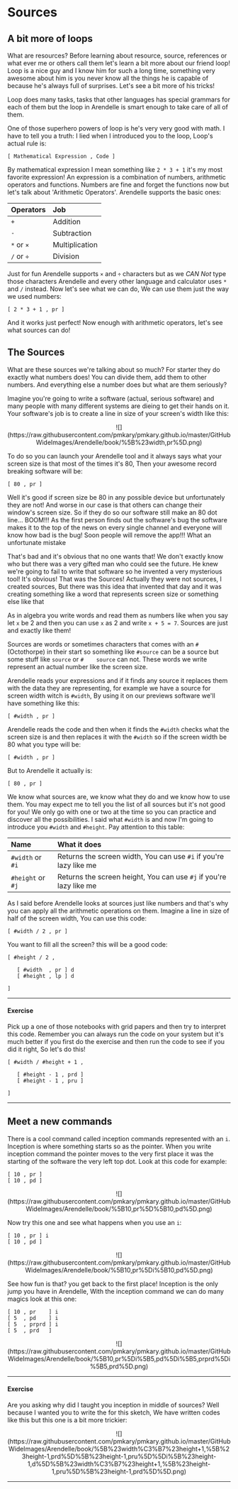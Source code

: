 
<!-- Copyright 2014 Pouya Kary k@arendelle.org -->

# Sources

## A bit more of loops

What are resources? Before learning about resource, source, references or what ever me or others call them let's learn a bit more about our friend loop! Loop is a nice guy and I know him for such a long time, something very awesome about him is you never know all the things he is capable of because he's always full of surprises. Let's see a bit more of his tricks!<br>

Loop does many tasks, tasks that other languages has special grammars for each of them but the loop in Arendelle is smart enough to take care of all of them.<br>

One of those superhero powers of loop is he's very very good with math. I have to tell you a truth: I lied when I introduced you to the loop, Loop's actual rule is:

```
[ Mathematical Expression , Code ]
```

By mathematical expression I mean something like `2 * 3 + 1` it's my most favorite expression! An expression is a combination of numbers, arithmetic operators and functions. Numbers are fine and forget the functions now but let's talk about 'Arithmetic Operators'. Arendelle supports the basic ones:

| Operators  | Job              |
|:-----------|:-----------------|
| `+`        | Addition         |
| `-`        | Subtraction      |
| `*` or `×` | Multiplication   |
| `/` or `÷` | Division         |

Just for fun Arendelle supports `×` and `÷` characters but as we *CAN Not* type those characters Arendelle and every other language and calculator uses `*` and `/` instead. Now let's see what we can do, We can use them just the way we used numbers:

```
[ 2 * 3 + 1 , pr ]
```

And it works just perfect! Now enough with arithmetic operators, let's see what sources can do!

## The Sources
What are these sources we're talking about so much? For starter they do exactly what numbers does! You can divide them, add them to other numbers. And everything else a number does but what are them seriously?<br>

Imagine you're going to write a software (actual, serious software) and many people with many different systems are dieing to get their hands on it. Your software's job is to create a line in size of your screen's width like this:

<center>
	![](https://raw.githubusercontent.com/pmkary/pmkary.github.io/master/GitHubWideImages/Arendelle/book/%5B%23width,pr%5D.png)
</center>

To do so you can launch your Arendelle tool and it always says what your screen size is that most of the times it's 80, Then your awesome record breaking software will be:

```
[ 80 , pr ]
```

Well it's good if screen size be 80 in any possible device but unfortunately they are not! And worse in our case is that others can change their window's screen size. So if they do so our software still make an 80 dot line... BOOM!!! As the first person finds out the software's bug the software makes it to the top of the news on every single channel and everyone will know how bad is the bug! Soon people will remove the app!!! What an unfortunate mistake<br>

That's bad and it's obvious that no one wants that! We don't exactly know who but there was a very gifted man who could see the future. He knew we're going to fail to write that software so he invented a very mysterious tool! It's obvious! That was the Sources! Actually they were not sources, I created sources, But there was this idea that invented that day and it was creating something like a word that represents screen size or something else like that<br>

As in algebra you write words and read them as numbers like when you say let `x` be 2 and then you can use `x` as 2 and write `x + 5 = 7`. Sources are just and exactly like them!<BR>

Sources are words or sometimes characters that comes with an `#` (Octothorpe) in their start  so something like `#source` can be a source but some stuff like `source` or `#    source` can not. These words we write represent an actual number like the screen size.<br>

Arendelle reads your expressions and if it finds any source it replaces them with the data they are representing, for example we have a source for screen width witch is `#width`, By using it on our previews software we'll have something like this:

```
[ #width , pr ]
```

Arendelle reads the code and then when it finds the `#width` checks what the screen size is and then replaces it with the `#width` so if the screen width be 80 what you type will be:

```
[ #width , pr ]
```

But to Arendelle it actually is:

```
[ 80 , pr ]
```

We know what sources are, we know what they do and we know how to use them. You may expect me to tell you the list of all sources but it's not good for you! We only go with one or two at the time so you can practice and discover all the possibilities. I said what `#width` is and now I'm going to introduce you `#width` and `#height`. Pay attention to this table:

| Name 				| What it does															|
|:------------------|:----------------------------------------------------------------------|
| `#width` or `#i`	| Returns the screen width, You can use `#i` if you're lazy like me 	|
| `#height` or `#j`	| Returns the screen height, You can use `#j` if you're lazy like me 	|

As I said before Arendelle looks at sources just like numbers and that's why you can apply all the arithmetic operations on them. Imagine a line in size of half of the screen width, You can use this code:

```
[ #width / 2 , pr ]
```

You want to fill all the screen? this will be a good code:

```
[ #height / 2 ,

   [ #width  , pr ] d
   [ #height , lp ] d

]
```

---

#### Exercise
Pick up a one of those notebooks with grid papers and then try to interpret this code. Remember you can always run the code on your system but it's much better if you first do the exercise and then run the code to see if you did it right, So let's do this!

```
[ #width / #height + 1 ,

   [ #height - 1 , prd ]
   [ #height - 1 , pru ]

]
```

---

## Meet a new commands
There is a cool command called inception commands represented with an `i`. Inception is where something starts so as the pointer. When you write inception command the pointer moves to the very first place it was the starting of the software the very left top dot. Look at this code for example:

```
[ 10 , pr ]
[ 10 , pd ]
```

<center>
	![](https://raw.githubusercontent.com/pmkary/pmkary.github.io/master/GitHubWideImages/Arendelle/book/%5B10,pr%5D%5B10,pd%5D.png)
</center>

Now try this one and see what happens when you use an `i`:

```
[ 10 , pr ] i
[ 10 , pd ]
```

<center>
	![](https://raw.githubusercontent.com/pmkary/pmkary.github.io/master/GitHubWideImages/Arendelle/book/%5B10,pr%5Di%5B10,pd%5D.png)
</center>

See how fun is that? you get back to the first place! Inception is the only jump you have in Arendelle, With the inception command we can do many magics look at this one:

```
[ 10 , pr    ] i
[ 5  , pd    ] i
[ 5  , prprd ] i
[ 5  , prd   ]
```

<center>
	![](https://raw.githubusercontent.com/pmkary/pmkary.github.io/master/GitHubWideImages/Arendelle/book/%5B10,pr%5Di%5B5,pd%5Di%5B5,prprd%5Di%5B5,prd%5D.png)
</center>

---

#### Exercise
Are you asking why did I taught you inception in middle of sources? Well because I wanted you to write the for this sketch, We have written codes like this but this one is a bit more trickier:

<center>
	![](https://raw.githubusercontent.com/pmkary/pmkary.github.io/master/GitHubWideImages/Arendelle/book/%5B%23width%C3%B7%23height+1,%5B%23height-1,prd%5D%5B%23height-1,pru%5D%5Di%5B%23height-1,d%5D%5B%23width%C3%B7%23height+1,%5B%23height-1,pru%5D%5B%23height-1,prd%5D%5D.png)
</center>

---


<!-- Copyright 2014 Pouya Kary k@arendelle.org -->
